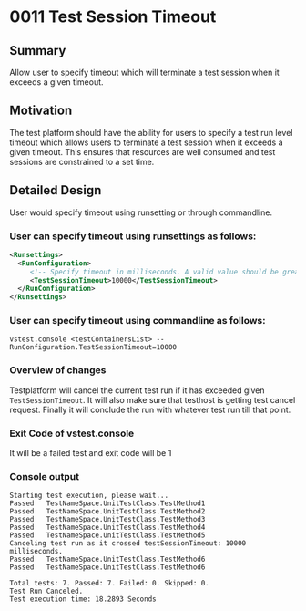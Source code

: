 # 0011 Test Session Timeout

## Summary
Allow user to specify timeout which will terminate a test session when it exceeds a given timeout.

## Motivation
The test platform should have the ability for users to specify a test run level timeout which allows users to terminate a test session when it exceeds a given timeout. This ensures that resources are well consumed and test sessions are constrained to a set time.

## Detailed Design

User would specify timeout using runsetting or through commandline.

### User can specify timeout using runsettings as follows:
```xml
<Runsettings>
  <RunConfiguration>
     <!-- Specify timeout in milliseconds. A valid value should be greater than 0 -->
     <TestSessionTimeout>10000</TestSessionTimeout>
  </RunConfiguration>
</Runsettings>
```

### User can specify timeout using commandline as follows:
```
vstest.console <testContainersList> -- RunConfiguration.TestSessionTimeout=10000
```

### Overview of changes
Testplatform will cancel the current test run if it has exceeded given `TestSessionTimeout`. It will also make sure that testhost is getting test cancel request. Finally it will conclude the run with whatever test run till that point.

### Exit Code of vstest.console
It will be a failed test and exit code will be 1

### Console output
```
Starting test execution, please wait...
Passed   TestNameSpace.UnitTestClass.TestMethod1
Passed   TestNameSpace.UnitTestClass.TestMethod2
Passed   TestNameSpace.UnitTestClass.TestMethod3
Passed   TestNameSpace.UnitTestClass.TestMethod4
Passed   TestNameSpace.UnitTestClass.TestMethod5
Canceling test run as it crossed testSessionTimeout: 10000 milliseconds.
Passed   TestNameSpace.UnitTestClass.TestMethod6
Passed   TestNameSpace.UnitTestClass.TestMethod6

Total tests: 7. Passed: 7. Failed: 0. Skipped: 0.
Test Run Canceled.
Test execution time: 18.2893 Seconds
```


